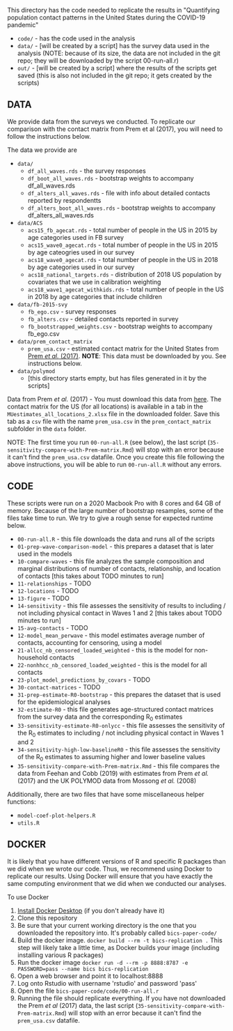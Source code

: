 
This directory has the code needed to replicate the results in
"Quantifying population contact patterns in the United States during the COVID-19 pandemic"


* `code/` - has the code used in the analysis
* `data/` - [will be created by a script] has the survey data used in the analysis
            (NOTE: because of its size, the data are not included in the git repo; they will be downloaded by the script 00-run-all.r)
* `out/`  - [will be created by a script] where the results of the scripts get saved (this is also not included in the git repo; it gets created by the scripts)

## DATA

We provide data from the surveys we conducted.  To replicate our comparison
with the contact matrix from Prem et al (2017), you will need to follow the
instructions below.

The data we provide are

* `data/`
	- `df_all_waves.rds` - the survey responses 
	- `df_boot_all_waves.rds` - bootstrap weights to accompany df_all_waves.rds
	- `df_alters_all_waves.rds` - file with info about detailed contacts reported by respondentts
	- `df_alters_boot_all_waves.rds` - bootstrap weights to accompany df_alters_all_waves.rds
* `data/ACS`
	- `acs15_fb_agecat.rds` - total number of people in the US in 2015 by age categories used in FB survey
	- `acs15_wave0_agecat.rds` - total number of people in the US in 2015 by age cateogries used in our survey
	- `acs18_wave0_agecat.rds` - total number of people in the US in 2018 by age categories used in our survey
	- `acs18_national_targets.rds` - distribution of 2018 US population by covariates that we use in calibration weighting
	- `acs18_wave1_agecat_withkids.rds` - total number of people in the US in 2018 by age categories that include children
* `data/fb-2015-svy`
	- `fb_ego.csv` - survey responses
	- `fb_alters.csv` - detailed contacts reported in survey
	- `fb_bootstrapped_weights.csv` - bootstrap weights to accompany fb_ego.csv
* `data/prem_contact_matrix`
	- `prem_usa.csv` - estimated contact matrix for the United States from [Prem *et al.* (2017)](https://journals.plos.org/ploscompbiol/article?id=10.1371/journal.pcbi.1005697). **NOTE**: This data must be downloaded by you. See instructions below.
* `data/polymod`
	- [this directory starts empty, but has files generated in it by the scripts]

Data from Prem *et al.* (2017) - You must download this data from [here](https://doi.org/10.1371/journal.pcbi.1005697.s002). The contact matrix for the US (for all locations) is available in a tab in the `MUestimates_all_locations_2.xlsx` file in the downloaded folder. Save this tab as a `csv` file with the name `prem_usa.csv` in the `prem_contact_matrix` subfolder in the `data` folder.

NOTE: The first time you run `00-run-all.R` (see below), the last script (`35-sensitivity-compare-with-Prem-matrix.Rmd`) will stop with an error because it can't find the `prem_usa.csv` datafile. Once you create this file following the above instructions, you will be able to run `00-run-all.R` without any errors. 

## CODE

These scripts were run on a 2020 Macbook Pro with 8 cores and 64 GB of memory.
Because of the large number of bootstrap resamples, some of the files take time to run.
We try to give a rough sense for expected runtime below.

* `00-run-all.R` - this file downloads the data and runs all of the scripts
* `01-prep-wave-comparison-model` - this prepares a dataset that is later used in the models
* `10-compare-waves` - this file analyzes the sample composition and marginal distributions of number of contacts, relationship, and location of contacts [this takes about TODO minutes to run]
* `11-relationships` - TODO 
* `12-locations` - TODO 
* `13-figure` - TODO 
* `14-sensitivity` - this file assesses the sensitivity of results to including / not including physical contact in Waves 1 and 2 [this takes about TODO minutes to run]
* `15-avg-contacts` - TODO 
* `12-model_mean_perwave` - this model estimates average number of contacts, accounting for censoring, using a model
* `21-allcc_nb_censored_loaded_weighted` - this is the model for non-household contacts
* `22-nonhhcc_nb_censored_loaded_weighted` - this is the model for all contacts
* `23-plot_model_predictions_by_covars` - TODO 
* `30-contact-matrices` - TODO 
* `31-prep-estimate-R0-bootstrap` - this prepares the dataset that is used for the epidemiological analyses
* `32-estimate-R0` - this file generates age-structured contact matrices from the survey data and the corresponding R<sub>0</sub> estimates 
* `33-sensitivity-estimate-R0-onlycc` - this file assesses the sensitivity of the R<sub>0</sub> estimates  to including / not including physical contact in Waves 1 and 2
* `34-sensitivity-high-low-baselineR0` - this file assesses the sensitivity of the R<sub>0</sub> estimates  to assuming higher and lower baseline values
* `35-sensitivity-compare-with-Prem-matrix.Rmd` - this file compares the data from Feehan and Cobb (2019) with estimates from Prem *et al.* (2017) and the UK POLYMOD data from Mossong *et al.* (2008)

Additionally, there are two files that have some miscellaneous helper functions:

* `model-coef-plot-helpers.R`
* `utils.R`


## DOCKER

It is likely that you have different versions of R and specific R packages than we did
when we wrote our code.  Thus, we recommend using Docker to replicate our results. 
Using Docker will ensure that you have exactly the same computing environment that we did
when we conducted our analyses.

To use Docker

1. [Install Docker Desktop](https://www.docker.com/get-started) (if you don't already have it)
1. Clone this repository 
1. Be sure that your current working directory is the one that you downloaded the repository into. It's probably called `bics-paper-code/`
1. Build the docker image. 
	`docker build --rm -t bics-replication .`
   This step will likely take a little time, as Docker builds your image (including installing various R packages)
1. Run the docker image
	`docker run -d --rm -p 8888:8787 -e PASSWORD=pass --name bics bics-replication`
1. Open a web browser and point it to localhost:8888
1. Log onto Rstudio with username 'rstudio' and password 'pass'
1. Open the file `bics-paper-code/code/00-run-all.r`
1. Running the file should replicate everything. If you have not downloaded the Prem *et al* (2017) data, the last script (`35-sensitivity-compare-with-Prem-matrix.Rmd`) will stop with an error because it can't find the `prem_usa.csv` datafile.

